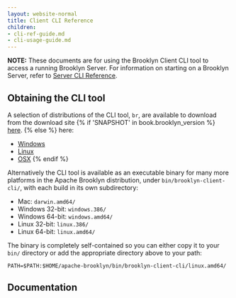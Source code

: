 ```yaml
---
layout: website-normal
title: Client CLI Reference
children:
- cli-ref-guide.md
- cli-usage-guide.md
---
```



**NOTE:** These documents are for using the Brooklyn Client CLI tool to access a running Brooklyn Server.  For
information on starting on a Brooklyn Server, refer to [Server CLI Reference](../server-cli-reference.html).

## Obtaining the CLI tool

A selection of distributions of the CLI tool, `br`, are available to download from the download site {% if 'SNAPSHOT' in book.brooklyn_version %}
[here](https://repository.apache.org/service/local/artifact/maven/redirect?r=snapshots&g=org.apache.brooklyn&a=brooklyn-client-cli&v={{book.brooklyn_version}}&c=bin&e=zip).
{% else %} here:

* [Windows](https://www.apache.org/dyn/closer.lua/brooklyn/apache-brooklyn-{{book.brooklyn_version}}-client-cli-windows.zip)
* [Linux](https://www.apache.org/dyn/closer.lua/brooklyn/apache-brooklyn-{{book.brooklyn_version}}-client-cli-linux.tar.gz)
* [OSX](https://www.apache.org/dyn/closer.lua/brooklyn/apache-brooklyn-{{book.brooklyn_version}}-client-cli-macosx.tar.gz)
{% endif %}

Alternatively the CLI tool is available as an executable binary for many more platforms in the Apache Brooklyn
 distribution, under `bin/brooklyn-client-cli/`, with each build in its own subdirectory:

* Mac: `darwin.amd64/`
* Windows 32-bit: `windows.386/`
* Windows 64-bit: `windows.amd64/`
* Linux 32-bit: `linux.386/`
* Linux 64-bit: `linux.amd64/`

The binary is completely self-contained so you can either copy it to your `bin/` directory
or add the appropriate directory above to your path:

    PATH=$PATH:$HOME/apache-brooklyn/bin/brooklyn-client-cli/linux.amd64/


## Documentation


